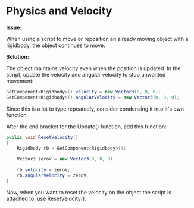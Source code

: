 # Physics and Velocity

**Issue:**

When using a script to move or reposition an already moving object with a rigidbody, the object continues to move.

**Solution:**

The object maintains velocity even when the position is updated. In the script, update the velocity and angular velocity to stop unwanted movement:

```csharp
GetComponent<Rigidbody>().velocity = new Vector3(0, 0, 0);
GetComponent<Rigidbody>().angularVelocity = new Vector3(0, 0, 0);
```

Since this is a lot to type repeatedly, consider condensing it into it's own function.

After the end bracket for the Update\(\) function, add this function:

```csharp
public void ResetVelocity()
{
    Rigidbody rb = GetComponent<Rigidbody>();

    Vector3 zeroV = new Vector3(0, 0, 0);

    rb.velocity = zeroV;
    rb.angularVelocity = zeroV;
}
```

Now, when you want to reset the velocity on the object the script is attached to, use ResetVelocity\(\).

